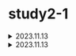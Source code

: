 # study2-1

<details>
<summary>2023.11.13</summary>

### javascript

[임시 변수 줄이기](https://github.com/tmaxhr/study2-1/blob/main/javascript/temporary_variables.md)

[명시적으로 타입 변환하기](https://github.com/tmaxhr/study2-1/blob/main/javascript/type_casting.md)

### error system

[에러 처리 정책 정하기](https://github.com/tmaxhr/study2-1/blob/main/error_system/policy.md)

</details>

<details>
<summary>2023.11.13</summary>

## javascript

[파라미터 기본값 설정하기](https://github.com/tmaxhr/study2-1/blob/main/javascript/default_values.md)

## error system

[에러 처리 시나리오 개요 설계](https://github.com/tmaxhr/study2-1/blob/main/error_system/skeleton.md)

</details>
